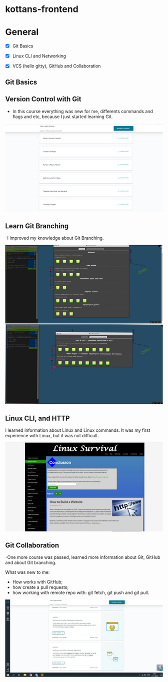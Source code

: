 # kottans-frontend
# General
-  [X] Git Basics
-  [X] Linux CLI and Networking
-  [X] VCS (hello gitty), GitHub and Collaboration


## Git Basics 

## Version Control with Git 

- In this course everything was new for me, differents commands and flags and etc, because I just started learning Git. 

![screenshot of the course"git_course_udacity"](git_basics/git_course_udacity.JPG)

## Learn Git Branching 

-I improved my knowledge about Git Branching.

![screenshot of the course"learninggit"](git_basics/learninggit.JPG)
![screenshot of the course"learninggit"](git_basics/learninggit2.JPG)

## Linux CLI, and HTTP

I learned information about Linux and Linux commands. 
It was my first experience with Linux, but it was not difficult.

![screenshot of the course"linux_survival"](/task_linux_cli/Linux_Survival.JPG)

## Git Collaboration

-One more course was passed, learned more information about Git, GitHub and about Git branching.

What was new to me:

- How works with GitHub;
- how create a pull requests;
- how working with remote repo with: git fetch, git push and git pull.

![screenshot of the course"GitHub_Collaboration"](task_git_collaboration/GitHub_Collaboration.JPG)